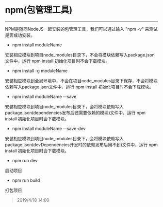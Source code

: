 # npm(包管理工具)
---
NPM是随同NodeJS一起安装的包管理工具，我们可以通过输入 "npm -v" 来测试是否成功安装。

* npm install moduleName

安装相应模块到项目node_modules目录下，不会将模块依赖写入package.json文件中，运行 npm install 初始化项目时不会下载模块。

* npm install -g moduleName

安装相应模块到全局环境中，不会在项目node_modules目录下保存，不会将模块依赖写入package.json文件中，运行 npm install 初始化项目时不会下载模块。

* npm install moduleName --save

安装相应模块到项目node_modules目录下，会将模块依赖写入package.json(dependencies发布后还需要依赖的模块)文件中，运行 npm install 初始化项目时会下载模块。

* npm install moduleName --save-dev

安装相应模块到项目node_modules目录下，会将模块依赖写入package.json(devDependencies开发时的依赖发布后用不到)文件中，运行 npm install 初始化项目时会下载模块。

* npm run dev

启动项目

* npm run build

打包项目

> 2019/4/18 14:00